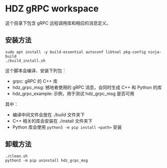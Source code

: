 # HDZ gRPC workspace

这个目录下包含 gRPC 远程调用库和相应的消息定义。

## 安装方法

```shell
sudo apt install -y build-essential autoconf libtool pkg-config ninja-build
./build_install.sh
```

这个脚本会编译、安装下列包：

- grpc: gRPC 的 C++ 库
- hdz_grpc_msg: 撼地者使用的 gRPC 消息，会同时生成 C++ 和 Python 的库
- hdz_grpc_example: 示例，用于测试 hdz_grpc_msg 是否可用

其中：

- 编译中间文件会放在 ./build 文件夹下
- C++ 相关的库会安装在 ./install 文件夹下
- Python 库会使用 `python3 -m pip install <path>` 安装

## 卸载方法

```shell
./clean.sh
python3 -m pip uninstall hdz_grpc_msg
```

